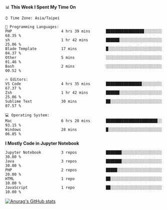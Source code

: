 <!--### Hi there 👋-->

<!--
**treevel/treevel** is a ✨ _special_ ✨ repository because its `README.md` (this file) appears on your GitHub profile.

Here are some ideas to get you started:

- 🔭 I’m currently working on ...
- 🌱 I’m currently learning ...
- 👯 I’m looking to collaborate on ...
- 🤔 I’m looking for help with ...
- 💬 Ask me about ...
- 📫 How to reach me: ...
- 😄 Pronouns: ...
- ⚡ Fun fact: ...
-->

<!--START_SECTION:waka-->
📊 **This Week I Spent My Time On** 

```text
⌚︎ Time Zone: Asia/Taipei

💬 Programming Languages: 
PHP                      4 hrs 39 mins       █████████████████░░░░░░░░   68.35 % 
sh                       1 hr 42 mins        ██████░░░░░░░░░░░░░░░░░░░   25.06 % 
Blade Template           17 mins             █░░░░░░░░░░░░░░░░░░░░░░░░   04.37 % 
Other                    5 mins              ░░░░░░░░░░░░░░░░░░░░░░░░░   01.46 % 
Bash                     2 mins              ░░░░░░░░░░░░░░░░░░░░░░░░░   00.52 % 

🔥 Editors: 
VS Code                  4 hrs 35 mins       ████████████████░░░░░░░░░   67.37 % 
Zsh                      1 hr 42 mins        ██████░░░░░░░░░░░░░░░░░░░   25.06 % 
Sublime Text             30 mins             ██░░░░░░░░░░░░░░░░░░░░░░░   07.57 % 

💻 Operating System: 
Mac                      6 hrs 20 mins       ███████████████████████░░   93.15 % 
Windows                  28 mins             █░░░░░░░░░░░░░░░░░░░░░░░░   06.85 % 

```

**I Mostly Code in Jupyter Notebook** 

```text
Jupyter Notebook         3 repos             ███████░░░░░░░░░░░░░░░░░░   30.00 % 
Java                     3 repos             ███████░░░░░░░░░░░░░░░░░░   30.00 % 
PHP                      2 repos             █████░░░░░░░░░░░░░░░░░░░░   20.00 % 
HTML                     1 repo              ██░░░░░░░░░░░░░░░░░░░░░░░   10.00 % 
JavaScript               1 repo              ██░░░░░░░░░░░░░░░░░░░░░░░   10.00 % 

```



<!--END_SECTION:waka-->

<!-- GitHub Stats Card-->
[![Anurag's GitHub stats](https://github-readme-stats.vercel.app/api?username=treevel&show_icons=true&theme=monokai&count_private=true)](https://github.com/anuraghazra/github-readme-stats)
